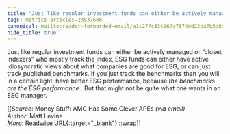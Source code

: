 ```yaml
---
title: "Just like regular investment funds can either be actively managed ..."
tags: metrics articles-23937606
canonical: mailto:reader-forwarded-email/a1c277c83c267a7874dd23ba7b5d8da4
hide_title: true
---
```


Just like regular investment funds can either be actively managed or “closet indexers” who mostly track the index, ESG funds can either have active idiosyncratic views about what companies are good for ESG, or can just track published benchmarks. If you just track the benchmarks then you will, in a certain light, have better ESG performance, because *the benchmarks are the ESG performance* . But that might not be quite what one wants in an ESG manager.


[[_Source_: Money Stuff: AMC Has Some Clever APEs _(via email)_<br>
_Author_: Matt Levine<br>
_More_: [Readwise URL](https://readwise.io/open/467916052){:target="_blank"}
::wrap]]